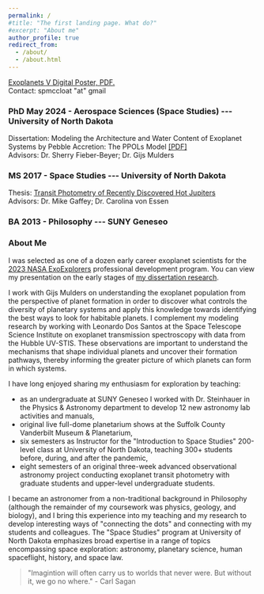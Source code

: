 ```yaml
---
permalink: /
#title: "The first landing page. What do?"
#excerpt: "About me"
author_profile: true
redirect_from: 
  - /about/
  - /about.html
---
```


<a href="https://spmccloat.github.io/files/McCloat_ExoV-June2024.pdf" target="_blank">Exoplanets V Digital Poster, PDF.</a> <br>
Contact: spmccloat "at" gmail

### PhD May 2024 - Aerospace Sciences (Space Studies) --- University of North Dakota<br>
Dissertation: Modeling the Architecture and Water Content of Exoplanet Systems by Pebble Accretion: The PPOLs Model [ [PDF] ](https://www.proquest.com/dissertations-theses/modeling-architecture-water-content-exoplanet/docview/3065208713/se-2)<br>
Advisors: Dr. Sherry Fieber-Beyer; Dr. Gijs Mulders<br>

### MS 2017 - Space Studies --- University of North Dakota<br>
Thesis: [Transit Photometry of Recently Discovered Hot Jupiters](https://github.com/spmccloat/spmccloat.github.io/blob/master/files/McCloat_MS-Thesis.pdf) <br>
Advisors: Dr. Mike Gaffey; Dr. Carolina von Essen

### BA 2013 - Philosophy --- SUNY Geneseo

### About Me
I was selected as one of a dozen early career exoplanet scientists for the [2023 NASA ExoExplorers](https://exoplanets.nasa.gov/exep/exopag/exoexplorers/exoexplorers-welcome/) professional development program. You can view my presentation on the early stages of [my dissertation research](https://youtu.be/4SWC7NGWaW0).

I work with Gijs Mulders on understanding the exoplanet population from the perspective of planet formation in order to discover what controls the diversity of planetary systems and apply this knowledge towards identifying the best ways to look for habitable planets. I complement my modeling research by working with Leonardo Dos Santos at the Space Telescope Science Institute on exoplanet transmission spectroscopy with data from the Hubble UV-STIS. These observations are important to understand the mechanisms that shape individual planets and uncover their formation pathways, thereby informing the greater picture of which planets can form in which systems.

I have long enjoyed sharing my enthusiasm for exploration by teaching: 
- as an undergraduate at SUNY Geneseo I worked with Dr. Steinhauer in the Physics & Astronomy department to develop 12 new astronomy lab activities and manuals, 
- original live full-dome planetarium shows at the Suffolk County Vanderbilt Museum & Planetarium,
- six semesters as Instructor for the "Introduction to Space Studies" 200-level class at University of North Dakota, teaching 300+ students before, during, and after the pandemic,
- eight semesters of an original three-week advanced observational astronomy project conducting exoplanet transit photometry with graduate students and upper-level undergraduate students.

I became an astronomer from a non-traditional background in Philosophy (although the remainder of my coursework was physics, geology, and biology), and I bring this experience into my teaching and my research to develop interesting ways of "connecting the dots" and connecting with my students and colleagues. The "Space Studies" program at University of North Dakota emphasizes broad expertise in a range of topics encompassing space exploration: astronomy, planetary science, human spaceflight, history, and space law.

> "Imagintion will often carry us to worlds that never were. But without it, we go no where." - Carl Sagan